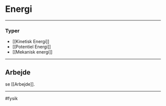 # Energi

---

### Typer
- [[Kinetisk Energi]]
- [[Potentiel Energi]]
- [[Mekanisk energi]]

---
## Arbejde
se [[Arbejde]].


---
#fysik 
